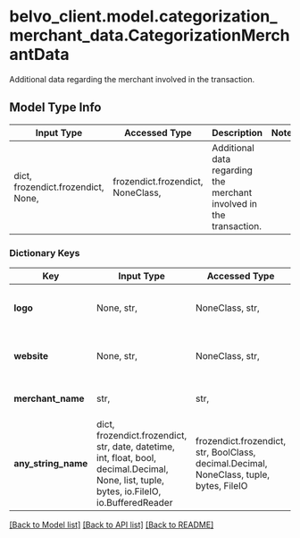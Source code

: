 # belvo_client.model.categorization_merchant_data.CategorizationMerchantData

Additional data regarding the merchant involved in the transaction. 

## Model Type Info
Input Type | Accessed Type | Description | Notes
------------ | ------------- | ------------- | -------------
dict, frozendict.frozendict, None,  | frozendict.frozendict, NoneClass,  | Additional data regarding the merchant involved in the transaction.  | 

### Dictionary Keys
Key | Input Type | Accessed Type | Description | Notes
------------ | ------------- | ------------- | ------------- | -------------
**logo** | None, str,  | NoneClass, str,  | The URL to the merchant&#x27;s logo. | [optional] 
**website** | None, str,  | NoneClass, str,  | The URL to the merchant&#x27;s website. | [optional] 
**merchant_name** | str,  | str,  | The name of the merchant. | [optional] 
**any_string_name** | dict, frozendict.frozendict, str, date, datetime, int, float, bool, decimal.Decimal, None, list, tuple, bytes, io.FileIO, io.BufferedReader | frozendict.frozendict, str, BoolClass, decimal.Decimal, NoneClass, tuple, bytes, FileIO | any string name can be used but the value must be the correct type | [optional]

[[Back to Model list]](../../README.md#documentation-for-models) [[Back to API list]](../../README.md#documentation-for-api-endpoints) [[Back to README]](../../README.md)

